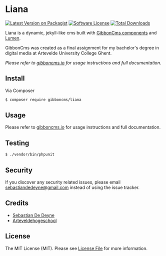 # Liana

[![Latest Version on Packagist](https://img.shields.io/packagist/v/gibboncms/liana.svg?style=flat-square)](https://packagist.org/packages/gibboncms/liana)
[![Software License](https://img.shields.io/badge/license-MIT-brightgreen.svg?style=flat-square)](LICENSE.md)
[![Total Downloads](https://img.shields.io/packagist/dt/gibboncms/liana.svg?style=flat-square)](https://packagist.org/packages/gibboncms/liana)

Liana is a dynamic, jekyll-like cms built with [GibbonCms components](https://github.com/gibboncms) and [Lumen](https://github.com/laravel/lumen).

GibbonCms was created as a final assignment for my bachelor's degree in digital media at Artevelde University College Ghent.

*Please refer to [gibboncms.io](http://gibboncms.io) for usage instructions and full documentation.*

## Install

Via Composer

``` bash
$ composer require gibboncms/liana
```

## Usage

Please refer to [gibboncms.io](http://gibboncms.io) for usage instructions and full documentation.

## Testing

``` bash
$ ./vendor/bin/phpunit
```

## Security

If you discover any security related issues, please email sebastiandedeyne@gmail.com instead of using the issue tracker.

## Credits

- [Sebastian De Deyne](https://github.com/sebastiandedeyne)
- [Arteveldehogeschool](http://www.arteveldehogeschool.be)

## License

The MIT License (MIT). Please see [License File](LICENSE.md) for more information.
